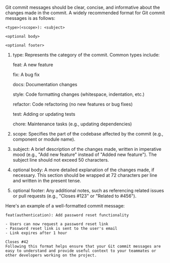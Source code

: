 Git commit messages should be clear, concise, and informative about the changes made in the commit. A widely recommended format for Git commit messages is as follows:

```
<type>(<scope>): <subject>

<optional body>

<optional footer>
```
1. type: Represents the category of the commit. Common types include:

    feat: A new feature

    fix: A bug fix

    docs: Documentation changes

    style: Code formatting changes (whitespace, indentation, etc.)

    refactor: Code refactoring (no new features or bug fixes)

    test: Adding or updating tests

    chore: Maintenance tasks (e.g., updating dependencies)

2. scope: Specifies the part of the codebase affected by the commit (e.g., component or module name).

3. subject: A brief description of the changes made, written in imperative mood (e.g., "Add new feature" instead of "Added new feature"). The subject line should not exceed 50 characters.

4. optional body: A more detailed explanation of the changes made, if necessary. This section should be wrapped at 72 characters per line and written in the present tense.

5. optional footer: Any additional notes, such as referencing related issues or pull requests (e.g., "Closes #123" or "Related to #456").

Here's an example of a well-formatted commit message:
```
feat(authentication): Add password reset functionality

- Users can now request a password reset link
- Password reset link is sent to the user's email
- Link expires after 1 hour

Closes #42
Following this format helps ensure that your Git commit messages are easy to understand and provide useful context to your teammates or other developers working on the project.
```

